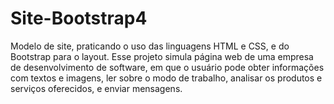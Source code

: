 # Site-Bootstrap4
 
Modelo de site, praticando o uso das linguagens HTML e CSS, e do Bootstrap para o layout. Esse projeto simula página web de uma empresa de desenvolvimento de software, em que o usuário pode obter informações com textos e imagens, ler sobre o modo de trabalho, analisar os produtos e serviços oferecidos, e enviar mensagens. 
